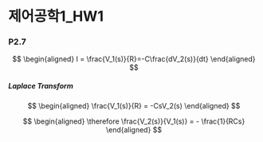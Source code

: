 # 제어공학1_HW1

### P2.7

$$
\begin{aligned}
I = \frac{V_1(s)}{R}=-C\frac{dV_2(s)}{dt}
\end{aligned}
$$

##### Laplace Transform

$$
\begin{aligned}
\frac{V_1(s)}{R} = -CsV_2(s)
\end{aligned}
$$

$$
\begin{aligned}
\therefore  \frac{V_2(s)}{V_1(s)} = - \frac{1}{RCs}
\end{aligned}
$$

